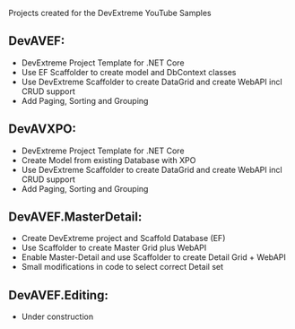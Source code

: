 Projects created for the DevExtreme YouTube Samples

## DevAVEF:
- DevExtreme Project Template for .NET Core
- Use EF Scaffolder to create model and DbContext classes 
- Use DevExtreme Scaffolder to create DataGrid and create WebAPI incl CRUD support
- Add Paging, Sorting and Grouping

## DevAVXPO:
- DevExtreme Project Template for .NET Core
- Create Model from existing Database with XPO
- Use DevExtreme Scaffolder to create DataGrid and create WebAPI incl CRUD support
- Add Paging, Sorting and Grouping

## DevAVEF.MasterDetail:
- Create DevExtreme project and Scaffold Database (EF)
- Use Scaffolder to create Master Grid plus WebAPI
- Enable Master-Detail and use Scaffolder to create Detail Grid + WebAPI
- Small modifications in code to select correct Detail set


## DevAVEF.Editing:
- Under construction

